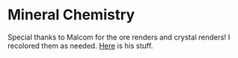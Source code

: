# Mineral Chemistry

Special thanks to Malcom for the ore renders and crystal renders! I recolored them as needed. [Here](https://github.com/malcolmriley/unused-renders/wiki) is his stuff.
 
